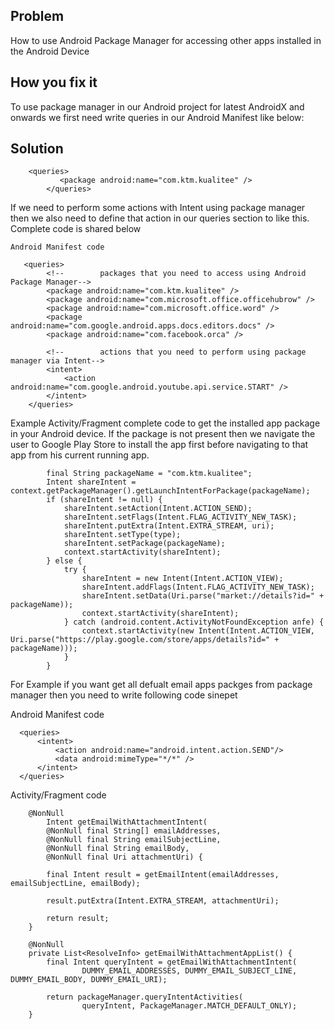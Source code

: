
## Problem
  How to use Android Package Manager for accessing other apps installed in the Android Device

## How you fix it
To use package manager in our Android project for latest AndroidX and onwards we first need write queries in our Android Manifest like below:
## Solution

```
	<queries>
           <package android:name="com.ktm.kualitee" />
    	</queries>
```
		
If we need to perform some actions with Intent using package manager then we also need to define that action in our queries section to like this.
Complete code is shared below
		
    Android Manifest code
```		    
   <queries>
        <!--        packages that you need to access using Android Package Manager-->
        <package android:name="com.ktm.kualitee" />
        <package android:name="com.microsoft.office.officehubrow" />
        <package android:name="com.microsoft.office.word" />
        <package android:name="com.google.android.apps.docs.editors.docs" />
        <package android:name="com.facebook.orca" />

        <!--        actions that you need to perform using package manager via Intent-->
        <intent>
            <action android:name="com.google.android.youtube.api.service.START" />
        </intent>
    </queries>

```	

Example Activity/Fragment complete code to get the installed app package in your Android device. If the package is not present
then we navigate the user to Google Play Store to install the app first before navigating to that app from his current running app.

```
        final String packageName = "com.ktm.kualitee";
        Intent shareIntent = context.getPackageManager().getLaunchIntentForPackage(packageName);
        if (shareIntent != null) {
            shareIntent.setAction(Intent.ACTION_SEND);
            shareIntent.setFlags(Intent.FLAG_ACTIVITY_NEW_TASK);
            shareIntent.putExtra(Intent.EXTRA_STREAM, uri);
            shareIntent.setType(type);
            shareIntent.setPackage(packageName);
            context.startActivity(shareIntent);
        } else {
            try {
                shareIntent = new Intent(Intent.ACTION_VIEW);
                shareIntent.addFlags(Intent.FLAG_ACTIVITY_NEW_TASK);
                shareIntent.setData(Uri.parse("market://details?id=" + packageName));
                context.startActivity(shareIntent);
            } catch (android.content.ActivityNotFoundException anfe) {
                context.startActivity(new Intent(Intent.ACTION_VIEW, Uri.parse("https://play.google.com/store/apps/details?id=" + packageName)));
            }
        }
```
	
For Example if you want get all defualt email apps packges from package manager then you need to write following code sinepet
	
  Android Manifest code
  ```
    <queries>
        <intent>
            <action android:name="android.intent.action.SEND"/>
            <data android:mimeType="*/*" />
        </intent>
    </queries>
  ```
  
  Activity/Fragment code
```	
	@NonNull
    	Intent getEmailWithAttachmentIntent(
        @NonNull final String[] emailAddresses,
        @NonNull final String emailSubjectLine,
        @NonNull final String emailBody,
        @NonNull final Uri attachmentUri) {

        final Intent result = getEmailIntent(emailAddresses, emailSubjectLine, emailBody);

        result.putExtra(Intent.EXTRA_STREAM, attachmentUri);

        return result;
    }

    @NonNull
    private List<ResolveInfo> getEmailWithAttachmentAppList() {
        final Intent queryIntent = getEmailWithAttachmentIntent(
                DUMMY_EMAIL_ADDRESSES, DUMMY_EMAIL_SUBJECT_LINE, DUMMY_EMAIL_BODY, DUMMY_EMAIL_URI);

        return packageManager.queryIntentActivities(
                queryIntent, PackageManager.MATCH_DEFAULT_ONLY);
    }
```
